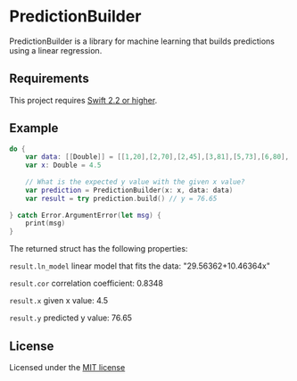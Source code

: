 PredictionBuilder
=================

PredictionBuilder is a library for machine learning that builds predictions using a linear regression.

Requirements
------------

This project requires [Swift 2.2 or higher](https://swift.org).

Example
-------

```swift
do {
    var data: [[Double]] = [[1,20],[2,70],[2,45],[3,81],[5,73],[6,80],[7,110]]
    var x: Double = 4.5
    
    // What is the expected y value with the given x value?
    var prediction = PredictionBuilder(x: x, data: data)
    var result = try prediction.build() // y = 76.65   
    
} catch Error.ArgumentError(let msg) {
    print(msg)
}
```

The returned struct has the following properties:

`result.ln_model` linear model that fits the data: "29.56362+10.46364x"

`result.cor` correlation coefficient: 0.8348

`result.x` given x value: 4.5

`result.y` predicted y value: 76.65

License
-------

Licensed under the [MIT license](https://github.com/denissimon/prediction-builder-swift/blob/master/LICENSE)
